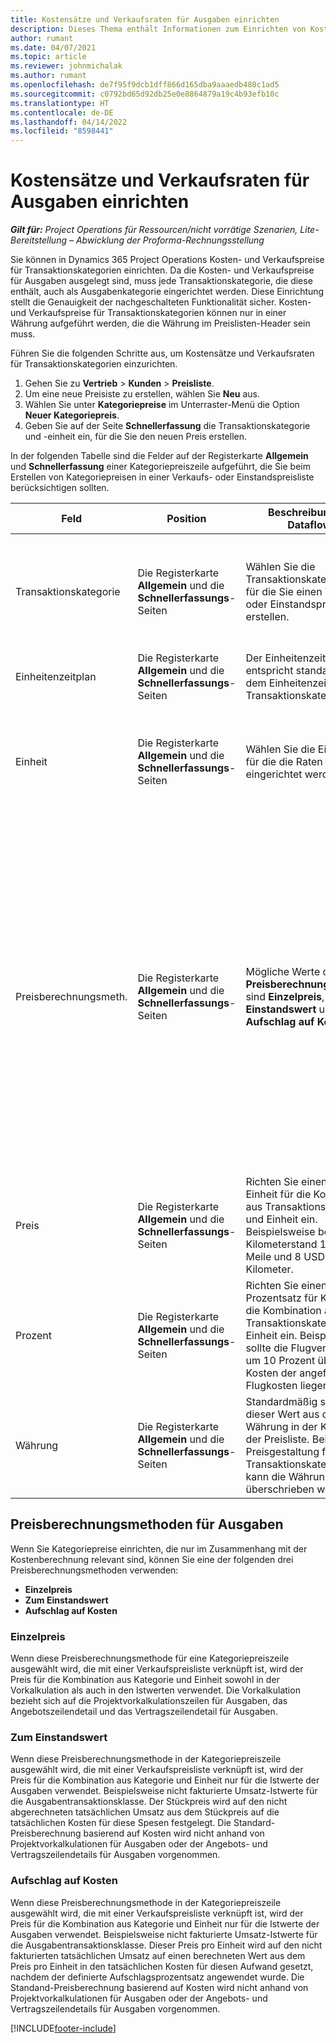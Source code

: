 ```yaml
---
title: Kostensätze und Verkaufsraten für Ausgaben einrichten
description: Dieses Thema enthält Informationen zum Einrichten von Kostensätzen und Verkaufsraten für Transaktions- und Ausgabenkategorien.
author: rumant
ms.date: 04/07/2021
ms.topic: article
ms.reviewer: johnmichalak
ms.author: rumant
ms.openlocfilehash: de7f95f9dcb1dff866d165dba9aaaedb480c1ad5
ms.sourcegitcommit: c0792bd65d92db25e0e8864879a19c4b93efb10c
ms.translationtype: HT
ms.contentlocale: de-DE
ms.lasthandoff: 04/14/2022
ms.locfileid: "8598441"
---
```

# <a name="set-up-cost-and-sales-rates-for-expenses"></a>Kostensätze und Verkaufsraten für Ausgaben einrichten

_**Gilt für:** Project Operations für Ressourcen/nicht vorrätige Szenarien, Lite-Bereitstellung – Abwicklung der Proforma-Rechnungsstellung_

Sie können in Dynamics 365 Project Operations Kosten- und Verkaufspreise für Transaktionskategorien einrichten. Da die Kosten- und Verkaufspreise für Ausgaben ausgelegt sind, muss jede Transaktionskategorie, die diese enthält, auch als Ausgabenkategorie eingerichtet werden. Diese Einrichtung stellt die Genauigkeit der nachgeschalteten Funktionalität sicher. Kosten- und Verkaufspreise für Transaktionskategorien können nur in einer Währung aufgeführt werden, die die Währung im Preislisten-Header sein muss.

Führen Sie die folgenden Schritte aus, um Kostensätze und Verkaufsraten für Transaktionskategorien einzurichten. 

1. Gehen Sie zu **Vertrieb** > **Kunden** > **Preisliste**.
2. Um eine neue Preisiste zu erstellen, wählen Sie **Neu** aus. 
3. Wählen Sie unter **Kategoriepreise** im Unterraster-Menü die Option **Neuer Kategoriepreis**. 
4. Geben Sie auf der Seite **Schnellerfassung** die Transaktionskategorie und -einheit ein, für die Sie den neuen Preis erstellen.

In der folgenden Tabelle sind die Felder auf der Registerkarte **Allgemein** und **Schnellerfassung** einer Kategoriepreiszeile aufgeführt, die Sie beim Erstellen von Kategoriepreisen in einer Verkaufs- oder Einstandspreisliste berücksichtigen sollten.

| Feld | Position | Beschreibung des Dataflows | Nachgelagerte Auswirkungen |
| --- | --- | --- | --- |
| Transaktionskategorie | Die Registerkarte **Allgemein** und die **Schnellerfassungs**-Seiten | Wählen Sie die Transaktionskategorie aus, für die Sie einen Verkaufs- oder Einstandspreis erstellen. | Die Transaktionskategorie in der eingehenden Vorkalkulation oder in den Istwerten für Ausgaben wird mit dieser Zeile abgeglichen, um die Kostensätze oder Verkaufsraten der Transaktionskategorie als Standard festzulegen. |
| Einheitenzeitplan | Die Registerkarte **Allgemein** und die **Schnellerfassungs**-Seiten | Der Einheitenzeitplan entspricht standardmäßig dem Einheitenzeitplan der Transaktionskategorie. | Es gibt keine nachgelagerten Auswirkungen über dieses Feld. |
| Einheit | Die Registerkarte **Allgemein** und die **Schnellerfassungs**-Seiten | Wählen Sie die Einheit aus, für die die Raten eingerichtet werden. | Die Einheit in der eingehenden Vorkalkulation oder in den Istwerten wird mit der Einheit in dieser Zeile abgeglichen, um den Satz in der Ausgabenvorkalkulation oder in den Istwerten als Standard festzulegen. |
| Preisberechnungsmeth. | Die Registerkarte **Allgemein** und die **Schnellerfassungs**-Seiten | Mögliche Werte des Feldes **Preisberechnungsmethode** sind **Einzelpreis**, **Zum Einstandswert** und **Aufschlag auf Kosten**. | Durch Auswahl von **Einzelpreis** während der Preiseinrichtung wird das Feld **Prozent** in der Kategoriepreiszeile gesperrt. Wenn **Zum Einstandswert** ausgewählt ist, sind die Felder **Preis** und **Prozent** in der Verkaufspreisliste gesperrt. Durch die Auswahl von **Aufschlag auf Kosten** wird das Feld **Preis** in der Verkaufspreisliste gesperrt. In einer eingehenden Zeile mit tatsächlichen Werten für Ausgaben führt die Preismethode **Zum Einstandswert** oder **Aufschlag auf Kosten** dazu, dass der entsprechenden nicht fakturierten Verkaufszeile ein Preis zugewiesen wird, der dem Preis in den tatsächlichen Kosten entspricht oder als Aufschlag auf den Preis berechnet wird. |
| Preis | Die Registerkarte **Allgemein** und die **Schnellerfassungs**-Seiten | Richten Sie einen Preis pro Einheit für die Kombination aus Transaktionskategorie und Einheit ein. Beispielsweise beträgt der Kilometerstand 10 USD pro Meile und 8 USD pro Kilometer. | Der Satz für Kilometerleistung, der standardmäßig auf dem Einzelpreis der eingehenden Zeile der Vorkalkulation oder Istwerte für eine Ausgabentransaktionsklasse basiert.|
| Prozent | Die Registerkarte **Allgemein** und die **Schnellerfassungs**-Seiten | Richten Sie einen Prozentsatz für Kosten für die Kombination aus Transaktionskategorie und Einheit ein. Beispielsweise sollte die Flugverkaufsrate um 10 Prozent über den Kosten der angefallenen Flugkosten liegen. | Dieser Prozentsatz auf Kosten ist nur in einer Verkaufspreisliste anwendbar, wenn die Preisberechnungsmethode **Aufschlag auf Kosten** ausgewählt ist. |
| Währung | Die Registerkarte **Allgemein** und die **Schnellerfassungs**-Seiten | Standardmäßig stammt dieser Wert aus der Währung in der Kopfzeile der Preisliste. Bei der Preisgestaltung für Transaktionskategorien kann die Währung nicht überschrieben werden. | Diese Währung basiert standardmäßig auf dem Einzelpreis der eingehenden Zeile mit Istwerten der Ausgabentransaktionsklasse für Kosten und Umsatz. |

## <a name="pricing-methods-for-expenses"></a>Preisberechnungsmethoden für Ausgaben

Wenn Sie Kategoriepreise einrichten, die nur im Zusammenhang mit der Kostenberechnung relevant sind, können Sie eine der folgenden drei Preisberechnungsmethoden verwenden:

- **Einzelpreis**
- **Zum Einstandswert**
- **Aufschlag auf Kosten**

### <a name="price-per-unit"></a>Einzelpreis
Wenn diese Preisberechnungsmethode für eine Kategoriepreiszeile ausgewählt wird, die mit einer Verkaufspreisliste verknüpft ist, wird der Preis für die Kombination aus Kategorie und Einheit sowohl in der Vorkalkulation als auch in den Istwerten verwendet. Die Vorkalkulation bezieht sich auf die Projektvorkalkulationszeilen für Ausgaben, das Angebotszeilendetail und das Vertragszeilendetail für Ausgaben.

### <a name="at-cost"></a>Zum Einstandswert
Wenn diese Preisberechnungsmethode in der Kategoriepreiszeile ausgewählt wird, die mit einer Verkaufspreisliste verknüpft ist, wird der Preis für die Kombination aus Kategorie und Einheit nur für die Istwerte der Ausgaben verwendet. Beispielsweise nicht fakturierte Umsatz-Istwerte für die Ausgabentransaktionsklasse. Der Stückpreis wird auf den nicht abgerechneten tatsächlichen Umsatz aus dem Stückpreis auf die tatsächlichen Kosten für diese Spesen festgelegt. Die Standard-Preisberechnung basierend auf Kosten wird nicht anhand von Projektvorkalkulationen für Ausgaben oder der Angebots- und Vertragszeilendetails für Ausgaben vorgenommen.

### <a name="markup-over-cost"></a>Aufschlag auf Kosten
Wenn diese Preisberechnungsmethode in der Kategoriepreiszeile ausgewählt wird, die mit einer Verkaufspreisliste verknüpft ist, wird der Preis für die Kombination aus Kategorie und Einheit nur für die Istwerte der Ausgaben verwendet. Beispielsweise nicht fakturierte Umsatz-Istwerte für die Ausgabentransaktionsklasse. Dieser Preis pro Einheit wird auf den nicht fakturierten tatsächlichen Umsatz auf einen berechneten Wert aus dem Preis pro Einheit in den tatsächlichen Kosten für diesen Aufwand gesetzt, nachdem der definierte Aufschlagsprozentsatz angewendet wurde. Die Standand-Preisberechnung basierend auf Kosten wird nicht anhand von Projektvorkalkulationen für Ausgaben oder der Angebots- und Vertragszeilendetails für Ausgaben vorgenommen.


[!INCLUDE[footer-include](../includes/footer-banner.md)]

